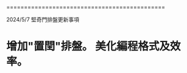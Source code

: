 =============================================

2024/5/7 堅奇門排盤更新事項

增加"置閏"排盤。
美化編程格式及效率。
=============================================
